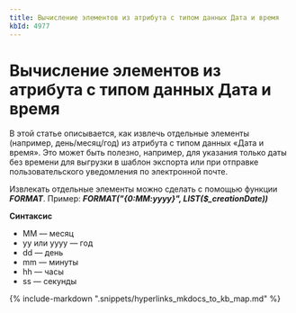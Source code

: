 ```yaml
---
title: Вычисление элементов из атрибута с типом данных Дата и время
kbId: 4977
---
```


# Вычисление элементов из атрибута с типом данных Дата и время

В этой статье описывается, как извлечь отдельные элементы (например, день/месяц/год) из атрибута с типом данных «Дата и время». Это может быть полезно, например, для указания только даты без времени для выгрузки в шаблон экспорта или при отправке пользовательского уведомления по электронной почте.

Извлекать отдельные элементы можно сделать с помощью функции ***FORMAT***. Пример: ***FORMAT("{0:MM:yyyy}", LIST($\_creationDate))***

**Синтаксис**

- ММ — месяц
- yy или yyyy — год
- dd — день
- mm — минуты
- hh — часы
- ss — секунды

{% include-markdown ".snippets/hyperlinks_mkdocs_to_kb_map.md" %}

